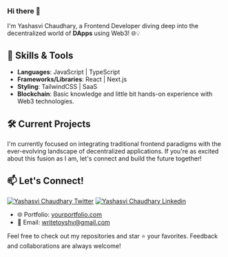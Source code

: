 ### Hi there 👋

I'm Yashasvi Chaudhary, a Frontend Developer diving deep into the decentralized world of **DApps** using Web3! 🌐💡

## 🚀 Skills & Tools

- **Languages**: JavaScript | TypeScript
- **Frameworks/Libraries**: React | Next.js
- **Styling**: TailwindCSS | SaaS
- **Blockchain**: Basic knowledge and little bit hands-on experience with Web3 technologies.

## 🛠️ Current Projects

I'm currently focused on integrating traditional frontend paradigms with the ever-evolving landscape of decentralized applications. If you're as excited about this fusion as I am, let's connect and build the future together!


## 📫 Let's Connect!

[![Yashasvi Chaudhary Twitter](https://img.shields.io/badge/Twitter-1DA1F2?style=for-the-badge&logo=twitter&logoColor=white)](https://twitter.com/0xyshv)
[![Yashasvi Chaudhary Linkedin](https://img.shields.io/badge/LinkedIn-0077B5?style=for-the-badge&logo=linkedin&logoColor=white)](https://www.linkedin.com/in/0xyshv/)
- 🌐 Portfolio: [yourportfolio.com](https://0xyshv.vercel.app)
- 📧 Email: writetoyshv@gmail.com

Feel free to check out my repositories and star ⭐ your favorites. Feedback and collaborations are always welcome!

